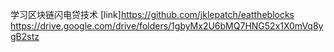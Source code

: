 学习区块链闪电贷技术
[link]https://github.com/jklepatch/eattheblocks
https://drive.google.com/drive/folders/1gbyMx2U6bMQ7HNG52x1X0mVq8ygB2stz
